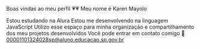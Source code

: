 Boas vindas ao meu perfil 💗💗
Meu nome é Karen Mayolo

Estou estudando na Alura
Estou me desenvolvendo na linguagem JavaScript
Utilizo esse espaço para minha organização e compartilhamento dos meu projetos desenvolvidos
Você pode entrar em contato comigo 👧
00001101324028sp@aluno.educacao.sp.gov.br

